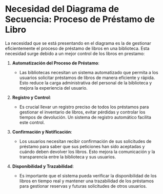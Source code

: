 # Necesidad del Diagrama de Secuencia: Proceso de Préstamo de Libro

La necesidad que se está presentando en el diagrama es la de gestionar eficientemente el proceso de préstamo de libros en una biblioteca. Esta necesidad surge debido a un mejor control de los libros en prestamo:

1. **Automatización del Proceso de Préstamo**:
    - Las bibliotecas necesitan un sistema automatizado que permita a los usuarios solicitar préstamos de libros de manera eficiente y rápida. Esto reduce la carga administrativa del personal de la biblioteca y mejora la experiencia del usuario.

2. **Registro y Control**:
    - Es crucial llevar un registro preciso de todos los préstamos para gestionar el inventario de libros, evitar pérdidas y controlar los tiempos de devolución. Un sistema de registro automático facilita este control.

3. **Confirmación y Notificación**:
    - Los usuarios necesitan recibir confirmación de sus solicitudes de préstamo para saber que sus peticiones han sido aceptadas y cuándo deben devolver los libros. Esto mejora la comunicación y la transparencia entre la biblioteca y sus usuarios.

4. **Disponibilidad y Trazabilidad**:
    - Es importante que el sistema pueda verificar la disponibilidad de los libros en tiempo real y mantener una trazabilidad de los préstamos para gestionar reservas y futuras solicitudes de otros usuarios.
